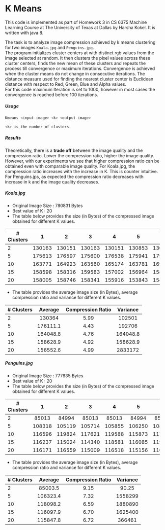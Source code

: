 # K Means

This code is implemented as part of Homework 3 in CS 6375 Machine Learning Course at The University of Texas at Dallas by Harsha Kokel. It is written with java 8.


The task is to analyze image compression achieved by k means clustering for two images `Koala.jpg` and `Penguins.jpg`.  
The program initializes cluster centers at with distinct rgb values from the image selected at random. It then clusters the pixel values across these cluster centers, finds the new mean of these clusters and repeats the process till convergence or maximum iterations. Convergence is achieved when the cluster means do not change in consecutive iterations. The distance measure used for finding the nearest cluster center is Euclidean distance with respect to Red, Green, Blue and Alpha values.  
For this code maximum Iteration is set to 1000, however in most cases the convergence is reached before 100 iterations.

##### Usage
```java
Kmeans <input-image> <k> <output-image>

<k> is the number of clusters.
```
##### Results

Theoretically, there is a **trade off** between the image quality and the compression ratio. Lower the compression ratio, higher the image quality. However, with our experiments we see that higher compression ratio can be obtained even with comparable image quality. For Koala.jpg, the compression ratio increases with the increase in K. This is counter intuitive. For Penguins.jps, as expected the compression ratio decreases with increase in k and the image quality decreases.

##### Koala.jpg

* Original Image Size : 780831 Bytes
* Best value of K : 20  
* The table below provides the size (in Bytes) of the compressed image obtained for different K values.  



| # Clusters|     1  |    2   |   3    |    4   |   5    |    6   |    7   |    8   |   9    |   10   |
| --------- |:---:|:---:|:------:|:------:|:------:|:------:|:------:|:------:|:------:|:------:|
| 2         |130163| 130151 | 130163 | 130151 | 130853 | 130853 | 130151 | 130151 | 130853 | 130151 |
| 5         |175613| 176597 | 175600 | 176538 | 175941 | 175625 | 175635 | 176468 | 176554 | 176540 |
| 10        | 163771 | 164923 | 163560 | 165174 | 163781 | 165069 | 163545 | 163479 | 163635 | 163551 |
| 15        | 158598 | 158316 | 159583 | 157002 | 156964 | 158206 | 158997 | 159376 | 159047 | 160200 |
| 20        | 158005 | 158746 | 158341 | 155916 | 153843 | 154868 | 157842 | 155690 | 154576 | 157699 |


* The table provides the average image size (in Bytes), average compression ratio and variance for different K values.

| # Clusters| Average|Compression Ratio| Variance |
| --------- |:------:|:--:|:------:|
| 2         |130364  |5.99|102501  |
| 5         |176111.1|4.43|192706  |
| 10        |164048.8|4.76|164048.8|
| 15        |158628.9|4.92|158628.9|
| 20        |156552.6|4.99|2833172 |

##### Penguins.jpg

* Original Image Size : 777835 Bytes
* Best value of K : 20
* The table below provides the size (in Bytes) of the compressed image obtained for different K values.  

| # Clusters|     1  |    2   |   3    |    4   |   5    |    6   |    7   |    8   |   9    |   10   |
| --------- |:------:|:------:|:------:|:------:|:------:|:------:|:------:|:------:|:------:|:------:|
| 2         | 85013  | 84994  | 85013  | 85013  | 84994  | 85013  | 84994  | 85013  | 84994  | 84994  |
| 5         | 108318 | 105119 | 105714 | 105855 | 106250 | 108318 | 106250 | 104248 | 105828 | 107334 |
| 10        | 116596 | 119824 | 117621 | 119588 | 115873 | 117801 | 117602 | 117643 | 120468 | 117966 |
| 15        | 116237 | 115024 | 114340 | 118581 | 116085 | 115527 | 116888 | 114297 | 116954 | 117046 |
| 20        | 116171 | 116559 | 115009 | 116518 | 115156 | 116081 | 115231 | 115113 | 116286 | 116354 |

* The table provides the average image size (in Bytes), average compression ratio and variance for different K values.

| # Clusters| Average|Compression Ratio| Variance |
| --------- |:------:|:--:|:------:|
| 2         |85003.5 |9.15|90.25  |
| 5         |106323.4|7.32|1558299|
| 10        |118098.2|6.59|1880890|
| 15        |116097.9|6.70|1625400|
| 20        |115847.8|6.72|366461 |
